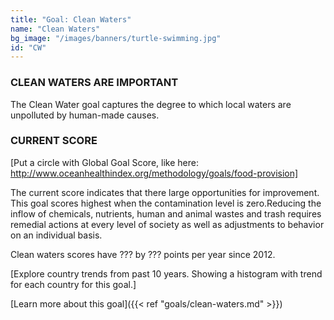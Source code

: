 ```yaml
---
title: "Goal: Clean Waters"
name: "Clean Waters"
bg_image: "/images/banners/turtle-swimming.jpg"
id: "CW"
---
```

### CLEAN WATERS ARE IMPORTANT
The Clean Water goal captures the degree to which local waters are unpolluted by human-made causes. 

### CURRENT SCORE

[Put a circle with Global Goal Score, like here: http://www.oceanhealthindex.org/methodology/goals/food-provision]

The current score indicates that there large opportunities for improvement. This goal scores highest when the contamination level is zero.Reducing the inflow of chemicals, nutrients, human and animal wastes and trash requires remedial actions at every level of society as well as adjustments to behavior on an individual basis.

Clean waters scores have ??? by ??? points per year since 2012.

[Explore country trends from past 10 years. Showing a histogram with trend for each country for this goal.]


[Learn more about this goal]({{< ref "goals/clean-waters.md" >}})